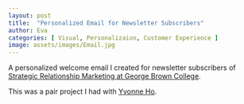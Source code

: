 ```yaml
---
layout: post
title:  "Personalized Email for Newsletter Subscribers"
author: Eva
categories: [ Visual, Personalizaion, Customer Experience ]
image: assets/images/Email.jpg
---
```

A personalized welcome email I created for newsletter subscribers of <a target="_blank" href="https://www.georgebrown.ca/programs/strategic-relationship-marketing-program-postgraduate-b409">Strategic Relationship Marketing at George Brown College</a>.

This was a pair project I had with <a target="_blank" href="https://www.linkedin.com/in/yvonneho168/">Yvonne Ho</a>.